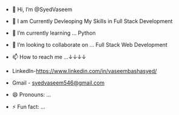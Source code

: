 - 👋 Hi, I’m @SyedVaseem
- 👀 I am Currently Devleoping My Skills in Full Stack Development
- 🌱 I’m currently learning ... Python 
- 💞️ I’m looking to collaborate on ... Full Stack Web Development
- 📫 How to reach me ...↓↓↓↓
- LinkedIn-https://www.linkedin.com/in/vaseembashasyed/
- Gmail - syedvaseem546@gmail.com


- 😄 Pronouns: ...
- ⚡ Fun fact: ...

<!---
Vaseem546/Vaseem546 is a ✨ special ✨ repository because its `README.md` (this file) appears on your GitHub profile.
You can click the Preview link to take a look at your changes.
--->
